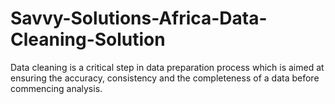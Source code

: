 # Savvy-Solutions-Africa-Data-Cleaning-Solution
Data cleaning is a critical step in data preparation process which is aimed at ensuring the accuracy, consistency and the completeness of a data before commencing analysis.
